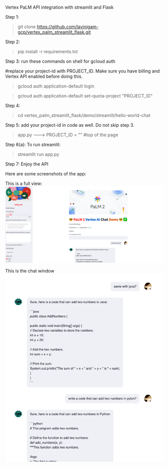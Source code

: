 Vertex PaLM API integration with streamlit and Flask

Step 1: 
>git clone https://github.com/lavinigam-gcp/vertex_palm_streamlit_flask.git

Step 2: 
>pip install -r requirements.txt

Step 3: run these commands on shell for gcloud auth

#replace your project-id with PROJECT_ID. Make sure you have billing and Vertex API enabled before doing this. 

>gcloud auth application-default login

>gcloud auth application-default set-quota-project "PROJECT_ID"

Step 4: 
>cd vertex_palm_streamlit_flask/demo/streamlit/hello-world-chat

Step 5: add your project-id in code as well. Do not skip step 3. 

>app.py       ---> PROJECT_ID = ""  #top of the page


Step 6(a): To run streamlit: 

>streamlit run app.py


Step 7: Enjoy the API

Here are some screenshots of the app: 

This is a full view:
![app shot full](/demo/streamlit/hello-world-chat/image/app_shot_02.png)

This is the chat window
![app shot full2](/demo/streamlit/hello-world-chat/image/app_shot_03.png)
